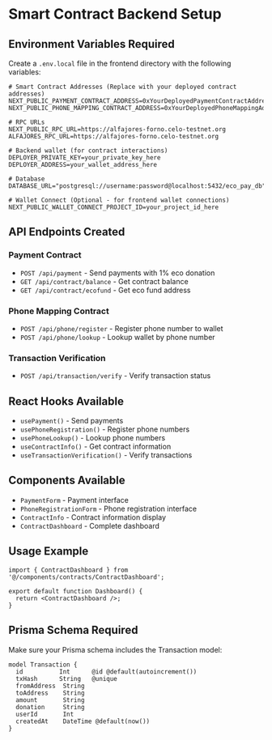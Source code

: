 # Smart Contract Backend Setup

## Environment Variables Required

Create a `.env.local` file in the frontend directory with the following variables:

```env
# Smart Contract Addresses (Replace with your deployed contract addresses)
NEXT_PUBLIC_PAYMENT_CONTRACT_ADDRESS=0xYourDeployedPaymentContractAddress
NEXT_PUBLIC_PHONE_MAPPING_CONTRACT_ADDRESS=0xYourDeployedPhoneMappingAddress

# RPC URLs
NEXT_PUBLIC_RPC_URL=https://alfajores-forno.celo-testnet.org
ALFAJORES_RPC_URL=https://alfajores-forno.celo-testnet.org

# Backend wallet (for contract interactions)
DEPLOYER_PRIVATE_KEY=your_private_key_here
DEPLOYER_ADDRESS=your_wallet_address_here

# Database
DATABASE_URL="postgresql://username:password@localhost:5432/eco_pay_db"

# Wallet Connect (Optional - for frontend wallet connections)
NEXT_PUBLIC_WALLET_CONNECT_PROJECT_ID=your_project_id_here
```

## API Endpoints Created

### Payment Contract
- `POST /api/payment` - Send payments with 1% eco donation
- `GET /api/contract/balance` - Get contract balance
- `GET /api/contract/ecofund` - Get eco fund address

### Phone Mapping Contract
- `POST /api/phone/register` - Register phone number to wallet
- `POST /api/phone/lookup` - Lookup wallet by phone number

### Transaction Verification
- `POST /api/transaction/verify` - Verify transaction status

## React Hooks Available

- `usePayment()` - Send payments
- `usePhoneRegistration()` - Register phone numbers
- `usePhoneLookup()` - Lookup phone numbers
- `useContractInfo()` - Get contract information
- `useTransactionVerification()` - Verify transactions

## Components Available

- `PaymentForm` - Payment interface
- `PhoneRegistrationForm` - Phone registration interface
- `ContractInfo` - Contract information display
- `ContractDashboard` - Complete dashboard

## Usage Example

```tsx
import { ContractDashboard } from '@/components/contracts/ContractDashboard';

export default function Dashboard() {
  return <ContractDashboard />;
}
```

## Prisma Schema Required

Make sure your Prisma schema includes the Transaction model:

```prisma
model Transaction {
  id          Int      @id @default(autoincrement())
  txHash      String   @unique
  fromAddress  String
  toAddress    String
  amount       String
  donation     String
  userId       Int
  createdAt    DateTime @default(now())
}
```
